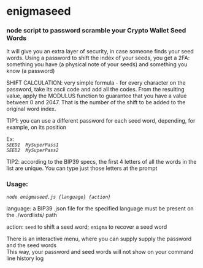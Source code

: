 # enigmaseed
### node script to password scramble your Crypto Wallet Seed Words

It will give you an extra layer of security, in case someone finds your seed words.
Using a password to shift the index of your seeds, you get a 2FA: something you have (a physical note of your seeds) and something you know (a password)

SHIFT CALCULATION: very simple formula - for every character on the password, take its ascii code and add all the codes. From the resulting value, apply 
the MODULUS function to guarantee that you have a value between 0 and 2047. That is the number of the shift to be added to the original word index.

TIP1: you can use a different password for each seed word, depending, for example, on its position

Ex: <br>
*`SEED1  MySuperPass1`*<br>
*`SEED2  MySuperPass2`*

TIP2: according to the BIP39 specs, the first 4 letters of all the words in the list are unique. You can type just those letters at the prompt   


### Usage:<br>
*`node enigmaseed.js {language} {action}`*

language: a BIP39 .json file for the specified language must be present on the ./wordlists/ path

action: `seed` to shift a seed word; `enigma` to recover a seed word
        
There is an interactive menu, where you can supply supply the password and the seed words<br>
This way, your password and seed words will not show on your command line history log
